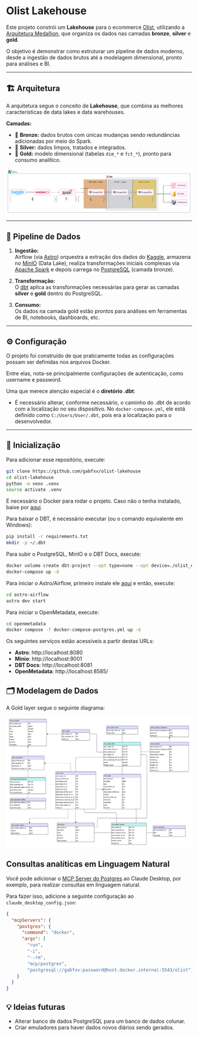 # Olist Lakehouse

Este projeto constrói um **Lakehouse** para o ecommerce [Olist](https://olist.com/home/), utilizando a [Arquitetura Medallion](https://learn.microsoft.com/en-us/azure/databricks/lakehouse/medallion), que organiza os dados nas camadas **bronze**, **silver** e **gold**.

O objetivo é demonstrar como estruturar um pipeline de dados moderno, desde a ingestão de dados brutos até a modelagem dimensional, pronto para análises e BI.

---

## 🏗️ Arquitetura

A arquitetura segue o conceito de **Lakehouse**, que combina as melhores características de data lakes e data warehouses.

**Camadas:**
- 🥉 **Bronze:** dados brutos com únicas mudanças sendo redundâncias adicionadas por meio do Spark.
- 🥈 **Silver:** dados limpos, tratados e integrados.
- 🥇 **Gold:** modelo dimensional (tabelas `dim_*` e `fct_*`), pronto para consumo analítico.

![Diagrama do pipeline de dados do Lakehouse](github-assets/olist_architecture_diagram.png)

---

## 🔄 Pipeline de Dados

1. **Ingestão:**  
   Airflow (via [Astro](https://www.astronomer.io/product/)) orquestra a extração dos dados do [Kaggle](https://www.kaggle.com/datasets/olistbr/brazilian-ecommerce), armazena no [MinIO](https://min.io/) (Data Lake), realiza transformações iniciais complexas via [Apache Spark](https://spark.apache.org/) e depois carrega no [PostgreSQL](https://www.postgresql.org/) (camada bronze).

2. **Transformação:**  
   O [dbt](https://www.getdbt.com/) aplica as transformações necessárias para gerar as camadas **silver** e **gold** dentro do PostgreSQL.

3. **Consumo:**  
   Os dados na camada gold estão prontos para análises em ferramentas de BI, notebooks, dashboards, etc.

---
## ⚙️ Configuração

O projeto foi construído de que praticamente todas as configurações possam ser definidas nos arquivos Docker. 

Entre elas, nota-se principalmente configurações de autenticação, como username e password.

Uma que merece atenção especial é o **diretório .dbt**:
- É necessário alterar, conforme necessário, o caminho do .dbt de acordo com a localização no seu dispositivo. No `docker-compose.yml`, ele está definido como `C:/Users/User/.dbt`, pois era a localização para o desenvolvedor.  

---

## 🚀 Inicialização

Para adicionar esse repositório, execute:
```bash
git clone https://github.com/gabfxv/olist-lakehouse
cd olist-lakehouse
python -m venv .venv
source activate .venv
```

É necessário o Docker para rodar o projeto.
Caso não o tenha instalado, baixe por [aqui](https://docs.docker.com/engine/).

Para baixar o DBT, é necessário executar (ou o comando equivalente em Windows):
```bash
pip install -r requirements.txt
mkdir -p ~/.dbt
```

Para subir o PostgreSQL, MinIO e o DBT Docs, execute:
```bash
docker volume create dbt-project --opt type=none --opt device=./olist_elt --opt o=bind
docker-compose up -d
```

Para iniciar o Astro/Airflow, primeiro instale ele [aqui](https://www.astronomer.io/docs/astro/cli/install-cli/#install-the-astro-cli) e então, execute:
```bash
cd astro-airflow
astro dev start
```

Para iniciar o OpenMetadata, execute:
```bash
cd openmetadata
docker compose -f docker-compose-postgres.yml up -d
```

Os seguintes serviços estão acessíveis a partir destas URLs:
- **Astro**: http://localhost:8080
- **Minio**: http://localhost:9001
- **DBT Docs**: http://localhost:8081
- **OpenMetadata**: http://localhost:8585/

## 🗂️ Modelagem de Dados

A Gold layer segue o seguinte diagrama:

![Diagrama do modelo da gold layer](github-assets/gold_layer_schema.png)

## Consultas analíticas em Linguagem Natural
Você pode adicionar o [MCP Server do Postgres](https://hub.docker.com/r/mcp/postgres) ao Claude Desktop, por exemplo, para realizar consultas em linguagem natural.

Para fazer isso, adicione a seguinte configuração ao `claude_desktop_config.json`:
```json
{
  "mcpServers": {
    "postgres": {
      "command": "docker",
      "args": [
        "run", 
        "-i", 
        "--rm", 
        "mcp/postgres", 
        "postgresql://gabfxv:password@host.docker.internal:5543/olist"]
    }
  }
}
```

## 💡 Ideias futuras
- Alterar banco de dados PostgreSQL para um banco de dados colunar.
- Criar emuladores para haver dados novos diários sendo gerados.

